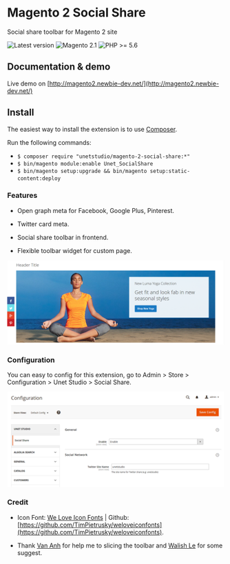 # Magento 2 Social Share

Social share toolbar for Magento 2 site

![Latest version](https://img.shields.io/badge/latest-1.0.0-green.svg)
![Magento 2.1](https://img.shields.io/badge/Magento-%3E=2.1-blue.svg)
![PHP >= 5.6](https://img.shields.io/badge/PHP-%3E=5.6-green.svg)

Documentation & demo
--------------

Live demo on [http://magento2.newbie-dev.net/](http://magento2.newbie-dev.net/)

Install
------------

The easiest way to install the extension is to use [Composer](https://getcomposer.org/).

Run the following commands:

- ```$ composer require "unetstudio/magento-2-social-share:*"```
- ```$ bin/magento module:enable Unet_SocialShare```
- ```$ bin/magento setup:upgrade && bin/magento setup:static-content:deploy```


### Features

- Open graph meta for Facebook, Google Plus, Pinterest.

- Twitter card meta.

- Social share toolbar in frontend.

- Flexible toolbar widget for custom page.

![demo](images/toolbar.png)

### Configuration

You can easy to config for this extension, go to Admin > Store > Configuration > Unet Studio > Social Share.

![demo](images/configuration.png)

### Credit

- Icon Font: [We Love Icon Fonts](http://weloveiconfonts.com/) | Github: [https://github.com/TimPietrusky/weloveiconfonts](https://github.com/TimPietrusky/weloveiconfonts).

- Thank [Van Anh](https://github.com/anhhv123) for help me to slicing the toolbar and [Walish Le](https://github.com/walish) for some suggest.


